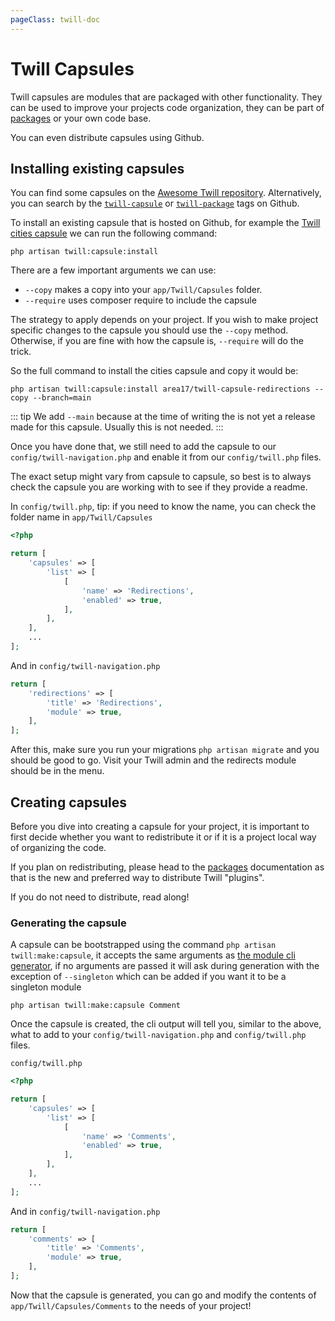 ```yaml
---
pageClass: twill-doc
---
```


# Twill Capsules

Twill capsules are modules that are packaged with other functionality. They can be used to improve your projects code
organization, they can be part of [packages](../packages) or your own code base.

You can even distribute capsules using Github.

## Installing existing capsules

You can find some capsules on the [Awesome Twill repository](https://github.com/pboivin/awesome-twill#capsules).
Alternatively, you can search by the [`twill-capsule`](https://github.com/topics/twill-capsule)
or [`twill-package`](https://github.com/topics/twill-package) tags on Github.

To install an existing capsule that is hosted on Github, for example
the [Twill cities capsule](https://github.com/area17/twill-capsule-cities) we can run the following command:

```
php artisan twill:capsule:install
```

There are a few important arguments we can use:

- `--copy` makes a copy into your `app/Twill/Capsules` folder.
- `--require` uses composer require to include the capsule

The strategy to apply depends on your project. If you wish to make project specific changes to the capsule you should
use the `--copy` method. Otherwise, if you are fine with how the capsule is, `--require` will do the trick.

So the full command to install the cities capsule and copy it would be:

```
php artisan twill:capsule:install area17/twill-capsule-redirections --copy --branch=main
```

::: tip
We add `--main` because at the time of writing the is not yet a release made for this capsule. Usually this is not
needed.
:::

Once you have done that, we still need to add the capsule to our `config/twill-navigation.php` and enable it from our
`config/twill.php` files.

The exact setup might vary from capsule to capsule, so best is to always check the capsule you are working with to see
if they provide a readme.

In `config/twill.php`, tip: if you need to know the name, you can check the folder name in `app/Twill/Capsules`

```php
<?php

return [
    'capsules' => [
        'list' => [
            [
                'name' => 'Redirections',
                'enabled' => true,
            ],
        ],
    ],
    ...
];
```

And in `config/twill-navigation.php`

```php
return [
    'redirections' => [
        'title' => 'Redirections',
        'module' => true,
    ],
];
```

After this, make sure you run your migrations `php artisan migrate` and you should be good to go. Visit your Twill admin
and the redirects module should be in the menu.

## Creating capsules

Before you dive into creating a capsule for your project, it is important to first decide whether you want to
redistribute
it or if it is a project local way of organizing the code.

If you plan on redistributing, please head to the [packages](../packages) documentation as that is the new and preferred
way to distribute Twill "plugins".

If you do not need to distribute, read along!

### Generating the capsule

A capsule can be bootstrapped using the command `php artisan twill:make:capsule`, it accepts the same arguments as
[the module cli generator](./cli-generator.md), if no arguments are passed it will ask during generation with the
exception of `--singleton` which can be added if you want it to be a singleton module

```
php artisan twill:make:capsule Comment
```

Once the capsule is created, the cli output will tell you, similar to the above, what to add to
your `config/twill-navigation.php` and `config/twill.php` files.

`config/twill.php`

```php
<?php

return [
    'capsules' => [
        'list' => [
            [
                'name' => 'Comments',
                'enabled' => true,
            ],
        ],
    ],
    ...
];
```

And in `config/twill-navigation.php`

```php
return [
    'comments' => [
        'title' => 'Comments',
        'module' => true,
    ],
];
```

Now that the capsule is generated, you can go and modify the contents of `app/Twill/Capsules/Comments` to the needs of
your project!
